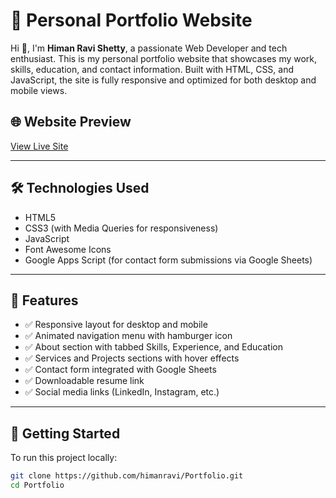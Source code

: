 # 💼 Personal Portfolio Website

Hi 👋, I'm **Himan Ravi Shetty**, a passionate Web Developer and tech enthusiast. This is my personal portfolio website that showcases my work, skills, education, and contact information. Built with HTML, CSS, and JavaScript, the site is fully responsive and optimized for both desktop and mobile views.

## 🌐 Website Preview

[View Live Site](https://himan-new-portfolio.netlify.app/)

---

## 🛠️ Technologies Used

- HTML5  
- CSS3 (with Media Queries for responsiveness)  
- JavaScript  
- Font Awesome Icons  
- Google Apps Script (for contact form submissions via Google Sheets)

---

## 📁 Features

- ✅ Responsive layout for desktop and mobile  
- ✅ Animated navigation menu with hamburger icon  
- ✅ About section with tabbed Skills, Experience, and Education  
- ✅ Services and Projects sections with hover effects  
- ✅ Contact form integrated with Google Sheets  
- ✅ Downloadable resume link  
- ✅ Social media links (LinkedIn, Instagram, etc.)

---

## 🚀 Getting Started

To run this project locally:

```bash
git clone https://github.com/himanravi/Portfolio.git
cd Portfolio
